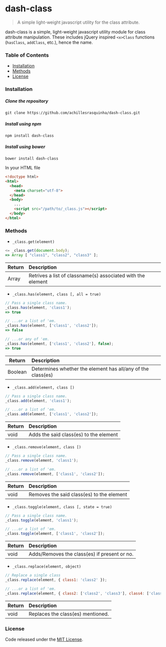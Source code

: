 # dash-class
> A simple light-weight javascript utility for the class attribute.

dash-class is a simple, light-weight javascript utility module for class attribute manipulation. These includes jQuery inspired `<x>Class` functions (`hasClass`, `addClass`, etc.), hence the name.

### Table of Contents
* [Installation](#installation)
* [Methods](#methods)
* [License](#license)

### Installation
##### Clone the repository
```
git clone https://github.com/achillesrasquinha/dash-class.git
```

##### Install using npm
```
npm install dash-class
```

##### Install using bower
```
bower install dash-class
```

In your HTML file
```html
<!doctype html>
<html>
  <head>
    <meta charset="utf-8">
  </head>
  <body>
    ...
    <script src="/path/to/_class.js"></script>
  </body>
</html>
```

### Methods
* `_class.get(element)`
```javascript
<= _class.get(document.body);
=> Array [ "class1", "class2", "class3" ];
```
| Return        | Description                                                 |
| ------------- | :---------------------------------------------------------- |
| Array<String> | Retrives a list of classname(s) associated with the element |

* `_class.has(element, class [, all = true)`
```javascript
// Pass a single class name.
_class.has(element, 'class1');
=> true

// ...or a list of 'em.
_class.has(element, ['class1', 'class2']);
=> false

// ...or any of 'em.
_class.has(element, ['class1', 'class2'], false);
=> true
```
| Return        | Description                                                 |
| ------------- | :---------------------------------------------------------- |
| Boolean       | Determines whether the element has all/any of the class(es) |

* `_class.add(element, class [)`
```javascript
// Pass a single class name.
_class.add(element, 'class1');

// ...or a list of 'em.
_class.add(element, ['class1', 'class2']);
```
| Return        | Description                                                 |
| ------------- | :---------------------------------------------------------- |
| void          | Adds the said class(es) to the element                      |

* `_class.remove(element, class [)`
```javascript
// Pass a single class name.
_class.remove(element, 'class1');

// ...or a list of 'em.
_class.remove(element, ['class1', 'class2']);
```
| Return        | Description                                                 |
| ------------- | :---------------------------------------------------------- |
| void          | Removes the said class(es) to the element                   |

* `_class.toggle(element, class [, state = true)`
```javascript
// Pass a single class name.
_class.toggle(element, 'class1');

// ...or a list of 'em.
_class.toggle(element, ['class1', 'class2']);
```
| Return        | Description                                                 |
| ------------- | :---------------------------------------------------------- |
| void          | Adds/Removes the class(es) if present or no.                |

* `_class.replace(element, object)`
```javascript
// Replace a single class
_class.replace(element, { class1: 'class2' });

// ...or a list of 'em.
_class.replace(element, { class2: ['class2', 'class3'], class4: ['class5', 'class6'] });
```
| Return        | Description                                                 |
| ------------- | :---------------------------------------------------------- |
| void          | Replaces the class(es) mentioned.                           |

### License
Code released under the [MIT License](http://github.com/achillesrasquinha/dash-class/blob/master/LICENSE).